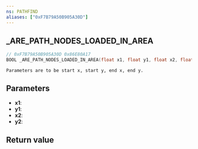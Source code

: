 ```yaml
---
ns: PATHFIND
aliases: ["0xF7B79A50B905A30D"]
---
```

## _ARE_PATH_NODES_LOADED_IN_AREA

```c
// 0xF7B79A50B905A30D 0x86E80A17
BOOL _ARE_PATH_NODES_LOADED_IN_AREA(float x1, float y1, float x2, float y2);
```

```
Parameters are to be start x, start y, end x, end y.  
```

## Parameters
* **x1**: 
* **y1**: 
* **x2**: 
* **y2**: 

## Return value
